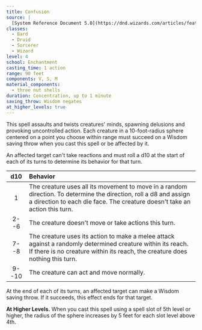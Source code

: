 ```yaml
---
title: Confusion
source: |
  [System Reference Document 5.0](https://dnd.wizards.com/articles/features/systems-reference-document-srd)
classes:
  - Bard
  - Druid
  - Sorcerer
  - Wizard
level: 4
school: Enchantment
casting_time: 1 action
range: 90 feet
components: V, S, M
material_components:
  - three nut shells
duration: Concentration, up to 1 minute
saving_throw: Wisdom negates
at_higher_levels: true
---
```


This spell assaults and twists creatures' minds, spawning delusions and provoking uncontrolled action. Each creature in a 10-foot-radius sphere centered on a point you choose within range must succeed on a Wisdom saving throw when you cast this spell or be affected by it.

An affected target can't take reactions and must roll a d10 at the start of each of its turns to determine its behavior for that turn.

|  d10  | Behavior                                                                                                                                                                                        |
|:-----:|:------------------------------------------------------------------------------------------------------------------------------------------------------------------------------------------------|
|   1   | The creature uses all its movement to move in a random direction. To determine the direction, roll a d8 and assign a direction to each die face. The creature doesn't take an action this turn. |
| 2--6  | The creature doesn't move or take actions this turn.                                                                                                                                            |
| 7--8  | The creature uses its action to make a melee attack against a randomly determined creature within its reach. If there is no creature within its reach, the creature does nothing this turn.     |
| 9--10 | The creature can act and move normally.                                                                                                                                                         |

 At the end of each of its turns, an affected target can make a Wisdom saving throw. If it succeeds, this effect ends for that target.

 **At Higher Levels.** When you cast this spell using a spell slot of 5th level or higher, the radius of the sphere increases by 5 feet for each slot level above 4th.
